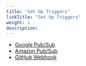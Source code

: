 ```yaml
---
title: "Set Up Triggers"
linkTitle: "Set Up Triggers"
weight: 1
description: 
---
```


* [Google Pub/Sub](/docs/setup/triggers/google/)
* [Amazon Pub/Sub](/docs/setup/triggers/amazon/)
* [GitHub Webhook](/docs/setup/triggers/github/)

